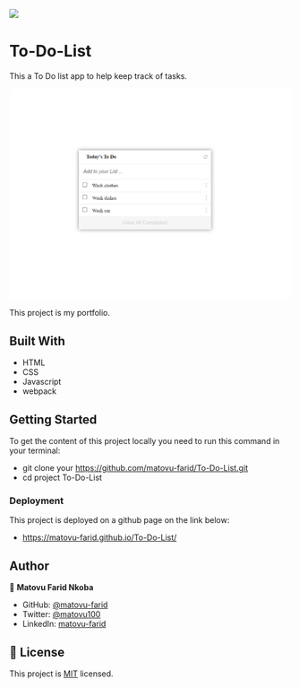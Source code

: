![](https://img.shields.io/badge/Microverse-blueviolet)

# To-Do-List

This a To Do list app to help keep track of tasks.

![screenshot](./to-do-screenshot.PNG)

This project is my portfolio.

## Built With

- HTML
- CSS
- Javascript
- webpack

## Getting Started
To get the content of this project locally you need to run this command in your terminal:
- git clone your https://github.com/matovu-farid/To-Do-List.git
- cd project To-Do-List

### Deployment
This project is deployed on a github page on the link below:
- https://matovu-farid.github.io/To-Do-List/
## Author

👤 **Matovu Farid Nkoba**

- GitHub: [@matovu-farid](https://github.com/matovu-farid)
- Twitter: [@matovu100](https://twitter.com/matovu100)
- LinkedIn: [matovu-farid](https://www.linkedin.com/in/matovu-farid-48b80257)

## 📝 License

This project is [MIT](./MIT.md) licensed.
